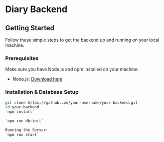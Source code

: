# Diary Backend

## Getting Started

Follow these simple steps to get the backend up and running on your local machine.

### Prerequisites

Make sure you have Node.js and npm installed on your machine.

- Node.js: [Download here](https://nodejs.org/)

### Installation & Database Setup

```bash
git clone https://github.com/your-username/your-backend.git
cd your-backend
`npm install`

`npm run db:init`

Running the Server:
`npm run start`

```
